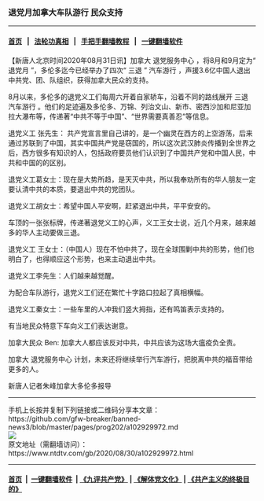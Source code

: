 ### 退党月加拿大车队游行 民众支持
------------------------

#### [首页](https://github.com/gfw-breaker/banned-news3/blob/master/README.md) &nbsp;&nbsp;|&nbsp;&nbsp; [法轮功真相](https://github.com/begood0513/basic/blob/master/README.md)  &nbsp;&nbsp;|&nbsp;&nbsp; [手把手翻墙教程](https://github.com/gfw-breaker/guides/wiki)  &nbsp;&nbsp;|&nbsp;&nbsp; [一键翻墙软件](https://github.com/gfw-breaker/nogfw/blob/master/README.md)  



<div><div class="post_content" itemprop="articleBody">
 <p>
  【新唐人北京时间2020年08月31日讯】加拿大
  <ok href="https://www.ntdtv.com/gb/退党服务中心.htm">
   退党服务中心
  </ok>
  ，将8月和9月定为“
  <ok href="https://www.ntdtv.com/gb/退党月.htm">
   退党月
  </ok>
  ”，多伦多迄今已经举办了四次“
  <ok href="https://www.ntdtv.com/gb/三退.htm">
   三退
  </ok>
  ”
  <ok href="https://www.ntdtv.com/gb/汽车游行.htm">
   汽车游行
  </ok>
  ，声援3.6亿中国人退出中共党、团、队组织，获得加拿大民众的支持。
 </p>
 <p>
  8月以来，多伦多的退党义工们每周六开着自家轿车，沿着不同的路线展开
  <ok href="https://www.ntdtv.com/gb/三退.htm">
   三退
  </ok>
  <ok href="https://www.ntdtv.com/gb/汽车游行.htm">
   汽车游行
  </ok>
  。他们的足迹遍及多伦多、万锦、列治文山、新市、密西沙加和尼亚加拉大瀑布等，传递著“中共不等于中国”、“世界需要真善忍”等信息。
 </p>
 <p>
  退党义工 张先生： 共产党宣言里自己讲的，是一个幽灵在西方的上空游荡，后来通过苏联到了中国，其实中国共产党是窃国的，所以这次武汉肺炎传播到全世界之后，西方很多有知识的人，包括政府要员他们认识到了中国共产党和中国人民，中共和中国的的区别。
 </p>
 <p>
  退党义工葛女士：现在是大势所趋，是天灭中共，所以我奉劝所有的华人朋友一定要认清中共的本质，要退出中共的党团队。
 </p>
 <p>
  退党义工胡女士：希望中国人平安啊，赶紧退出中共，平平安安的。
 </p>
 <p>
  车顶的一张张标牌，传递著退党义工的心声，义工王女士说，近几个月来，越来越多的华人主动要做三退。
 </p>
 <p>
  退党义工 王女士：（中国人）现在不怕中共了，现在全球围剿中共的形势，他们也明白了，也得顺应这个形势，也来主动退出中共。
 </p>
 <p>
  退党义工李先生：人们越来越觉醒。
 </p>
 <p>
  为配合车队游行，退党义工们还在繁忙十字路口拉起了真相横幅。
 </p>
 <p>
  退党义工秦女士：一些车里的人冲我们竖大拇指，还有鸣笛表示支持的。
 </p>
 <p>
  有当地民众特意下车向义工们表达谢意。
 </p>
 <p>
  加拿大民众 Ben: 加拿大人都应该反对中共，中共应该为这场大瘟疫负全责。
 </p>
 <p>
  加拿大
  <ok href="https://www.ntdtv.com/gb/退党服务中心.htm">
   退党服务中心
  </ok>
  计划，未来还将继续举行汽车游行，把脱离中共的福音带给更多的人。
 </p>
 <p>
  新唐人记者朱峰加拿大多伦多报导
 </p>
 <div class="single_ad">
 </div>
</div>
</div>
<hr/>
手机上长按并复制下列链接或二维码分享本文章：<br/>
https://github.com/gfw-breaker/banned-news3/blob/master/pages/prog202/a102929972.md <br/>
<a href='https://github.com/gfw-breaker/banned-news3/blob/master/pages/prog202/a102929972.md'><img src='https://github.com/gfw-breaker/banned-news3/blob/master/pages/prog202/a102929972.md.png'/></a> <br/>
原文地址（需翻墙访问）：https://www.ntdtv.com/gb/2020/08/30/a102929972.html


------------------------
#### [首页](https://github.com/gfw-breaker/banned-news3/blob/master/README.md) &nbsp;|&nbsp; [一键翻墙软件](https://github.com/gfw-breaker/nogfw/blob/master/README.md) &nbsp;| [《九评共产党》](https://github.com/gfw-breaker/9ping.md/blob/master/README.md#九评之一评共产党是什么) | [《解体党文化》](https://github.com/gfw-breaker/jtdwh.md/blob/master/README.md) | [《共产主义的终极目的》](https://github.com/gfw-breaker/gczydzjmd.md/blob/master/README.md)


<img src='http://gfw-breaker.win/banned-news3/pages/prog202/a102929972.md' width='0px' height='0px'/>